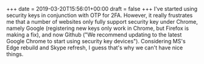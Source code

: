 +++
date = 2019-03-20T15:56:01+00:00
draft = false
+++
I've started using security keys in conjunction with OTP for 2FA. However,  it really frustrates me that a number of websites only fully support security key under Chrome, namely Google (registering new keys only work in Chrome, but Firefox is making a fix), and now Github ("We recommend updating to the latest Google Chrome to start using security key devices"). Considering MS's Edge rebuild and Skype refresh, I guess that's why we can't have nice things.